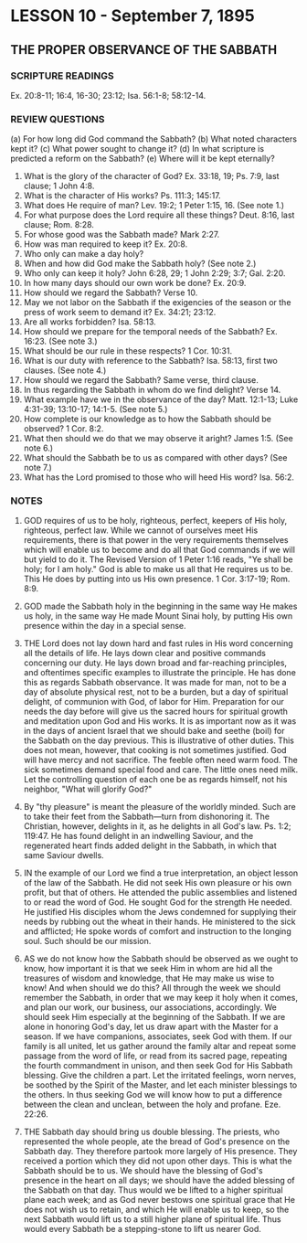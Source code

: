 # LESSON 10 - September 7, 1895

## THE PROPER OBSERVANCE OF THE SABBATH

### SCRIPTURE READINGS
Ex. 20:8-11; 16:4, 16-30; 23:12; Isa. 56:1-8; 58:12-14.

### REVIEW QUESTIONS
(a) For how long did God command the Sabbath?
(b) What noted characters kept it?
(c) What power sought to change it?
(d) In what scripture is predicted a reform on the Sabbath?
(e) Where will it be kept eternally?

1. What is the glory of the character of God? Ex. 33:18, 19; Ps. 7:9, last clause; 1 John 4:8.
2. What is the character of His works? Ps. 111:3; 145:17.
3. What does He require of man? Lev. 19:2; 1 Peter 1:15, 16. (See note 1.)
4. For what purpose does the Lord require all these things? Deut. 8:16, last clause; Rom. 8:28.
5. For whose good was the Sabbath made? Mark 2:27.
6. How was man required to keep it? Ex. 20:8.
7. Who only can make a day holy?
8. When and how did God make the Sabbath holy? (See note 2.)
9. Who only can keep it holy? John 6:28, 29; 1 John 2:29; 3:7; Gal. 2:20.
10. In how many days should our own work be done? Ex. 20:9.
11. How should we regard the Sabbath? Verse 10.
12. May we not labor on the Sabbath if the exigencies of the season or the press of work seem to demand it? Ex. 34:21; 23:12.
13. Are all works forbidden? Isa. 58:13.
14. How should we prepare for the temporal needs of the Sabbath? Ex. 16:23. (See note 3.)
15. What should be our rule in these respects? 1 Cor. 10:31.
16. What is our duty with reference to the Sabbath? Isa. 58:13, first two clauses. (See note 4.)
17. How should we regard the Sabbath? Same verse, third clause.
18. In thus regarding the Sabbath in whom do we find delight? Verse 14.
19. What example have we in the observance of the day? Matt. 12:1-13; Luke 4:31-39; 13:10-17; 14:1-5. (See note 5.)
20. How complete is our knowledge as to how the Sabbath should be observed? 1 Cor. 8:2.
21. What then should we do that we may observe it aright? James 1:5. (See note 6.)
22. What should the Sabbath be to us as compared with other days? (See note 7.)
23. What has the Lord promised to those who will heed His word? Isa. 56:2.

### NOTES

1. GOD requires of us to be holy, righteous, perfect, keepers of His holy, righteous, perfect law. While we cannot of ourselves meet His requirements, there is that power in the very requirements themselves which will enable us to become and do all that God commands if we will but yield to do it. The Revised Version of 1 Peter 1:16 reads, "Ye shall be holy; for I am holy." God is able to make us all that He requires us to be. This He does by putting into us His own presence. 1 Cor. 3:17-19; Rom. 8:9.

2. GOD made the Sabbath holy in the beginning in the same way He makes us holy, in the same way He made Mount Sinai holy, by putting His own presence within the day in a special sense.

3. THE Lord does not lay down hard and fast rules in His word concerning all the details of life. He lays down clear and positive commands concerning our duty. He lays down broad and far-reaching principles, and oftentimes specific examples to illustrate the principle. He has done this as regards Sabbath observance. It was made for man, not to be a day of absolute physical rest, not to be a burden, but a day of spiritual delight, of communion with God, of labor for Him. Preparation for our needs the day before will give us the sacred hours for spiritual growth and meditation upon God and His works. It is as important now as it was in the days of ancient Israel that we should bake and seethe (boil) for the Sabbath on the day previous. This is illustrative of other duties. This does not mean, however, that cooking is not sometimes justified. God will have mercy and not sacrifice. The feeble often need warm food. The sick sometimes demand special food and care. The little ones need milk. Let the controlling question of each one be as regards himself, not his neighbor, "What will glorify God?"

4. By "thy pleasure" is meant the pleasure of the worldly minded. Such are to take their feet from the Sabbath—turn from dishonoring it. The Christian, however, delights in it, as he delights in all God's law. Ps. 1:2; 119:47. He has found delight in an indwelling Saviour, and the regenerated heart finds added delight in the Sabbath, in which that same Saviour dwells.

5. IN the example of our Lord we find a true interpretation, an object lesson of the law of the Sabbath. He did not seek His own pleasure or his own profit, but that of others. He attended the public assemblies and listened to or read the word of God. He sought God for the strength He needed. He justified His disciples whom the Jews condemned for supplying their needs by rubbing out the wheat in their hands. He ministered to the sick and afflicted; He spoke words of comfort and instruction to the longing soul. Such should be our mission.

6. AS we do not know how the Sabbath should be observed as we ought to know, how important it is that we seek Him in whom are hid all the treasures of wisdom and knowledge, that He may make us wise to know! And when should we do this? All through the week we should remember the Sabbath, in order that we may keep it holy when it comes, and plan our work, our business, our associations, accordingly. We should seek Him especially at the beginning of the Sabbath. If we are alone in honoring God's day, let us draw apart with the Master for a season. If we have companions, associates, seek God with them. If our family is all united, let us gather around the family altar and repeat some passage from the word of life, or read from its sacred page, repeating the fourth commandment in unison, and then seek God for His Sabbath blessing. Give the children a part. Let the irritated feelings, worn nerves, be soothed by the Spirit of the Master, and let each minister blessings to the others. In thus seeking God we will know how to put a difference between the clean and unclean, between the holy and profane. Eze. 22:26.

7. THE Sabbath day should bring us double blessing. The priests, who represented the whole people, ate the bread of God's presence on the Sabbath day. They therefore partook more largely of His presence. They received a portion which they did not upon other days. This is what the Sabbath should be to us. We should have the blessing of God's presence in the heart on all days; we should have the added blessing of the Sabbath on that day. Thus would we be lifted to a higher spiritual plane each week; and as God never bestows one spiritual grace that He does not wish us to retain, and which He will enable us to keep, so the next Sabbath would lift us to a still higher plane of spiritual life. Thus would every Sabbath be a stepping-stone to lift us nearer God.